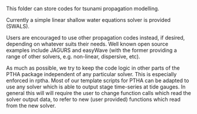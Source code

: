 This folder can store codes for tsunami propagation modelling. 

Currently a simple linear shallow water equations solver is provided (SWALS). 

Users are encouraged to use other propagation codes instead, if desired,
depending on whatever suits their needs. Well known open source examples
include JAGURS and easyWave (with the former providing a range of other
solvers, e.g. non-linear, dispersive, etc). 

As much as possible, we try to keep the code logic in other parts of the PTHA
package independent of any particular solver. This is especially enforced in
rptha. Most of our template scripts for PTHA can be adapted to use any solver
which is able to output stage time-series at tide gauges. In general this will
will require the user to change function calls which read the solver output
data, to refer to new (user provided) functions which read from the new solver. 
